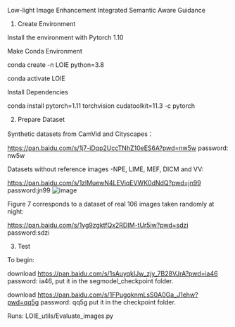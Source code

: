 Low-light  Image Enhancement Integrated Semantic Aware Guidance


1. Create Environment
   
Install the environment with Pytorch 1.10

Make Conda Environment

conda create -n LOIE python=3.8

conda activate LOIE

Install Dependencies

conda install pytorch=1.11 torchvision cudatoolkit=11.3 -c pytorch

2. Prepare Dataset
   
 Synthetic datasets from CamVid and Cityscapes：
 
  https://pan.baidu.com/s/1j7-iDqp2UccTNhZ10eES6A?pwd=nw5w password: nw5w
  
Datasets without reference images -NPE, LIME, MEF, DICM and VV:

  https://pan.baidu.com/s/1zlMuewN4LEViqEVWK0dNdQ?pwd=jn99 password:jn99
  ![image](https://github.com/user-attachments/assets/4fac8b5b-3470-45e0-83bf-bfb1ccf44933)

  
Figure 7 corresponds to a dataset of real 106 images taken randomly at night:

 https://pan.baidu.com/s/1yg9zgktfQx2RDIM-tUr5iw?pwd=sdzi password:sdzi

3. Test

To begin:

download  https://pan.baidu.com/s/1sAuyqkIJw_zjy_7B28VJrA?pwd=ia46 password: ia46, put it in the segmodel_checkpoint folder.

download  https://pan.baidu.com/s/1FPugqknmLsS0A0Ga_J1ehw?pwd=qq5g password: qq5g put it in the checkpoint folder.

Runs: LOIE_utils/Evaluate_images.py

